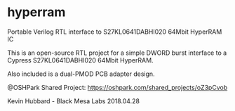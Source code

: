 # hyperram
Portable Verilog RTL interface to S27KL0641DABHI020 64Mbit HyperRAM IC

This is an open-source RTL project for a simple DWORD burst interface to a Cypress S27KL0641DABHI020 64Mbit HyperRAM.

Also included is a dual-PMOD PCB adapter design.

@OSHPark Shared Project: https://oshpark.com/shared_projects/oZ3pCvob

Kevin Hubbard - Black Mesa Labs 2018.04.28
